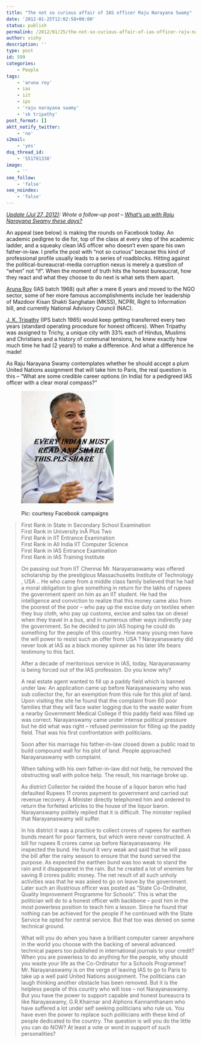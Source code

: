 ```yaml
---
title: "The not so curious affair of IAS officer Raju Narayana Swamy"
date: '2012-01-25T12:02:58+00:00'
status: publish
permalink: /2012/01/25/the-not-so-curious-affair-of-ias-officer-raju-narayana-swamy
author: vishy
description: ''
type: post
id: 599
categories:
    - People
tags:
    - 'aruna roy'
    - ias
    - iit
    - ips
    - 'raju narayana swamy'
    - 'sk tripathy'
post_format: []
aktt_notify_twitter:
    - 'no'
s2mail:
    - 'yes'
dsq_thread_id:
    - '551781338'
image:
    - ''
seo_follow:
    - 'false'
seo_noindex:
    - 'false'
---
```

*<span style="text-decoration: underline;">Update (Jul 27, 2012)</span>: Wrote a follow-up post – [What’s up with Raju Narayana Swamy these days?](http://www.techsangam.com/2012/07/27/so-whats-up-with-raju-narayana-swamy-these-days/)*

An appeal (see below) is making the rounds on Facebook today. An academic pedigree to die for, top of the class at every step of the academic ladder, and a squeaky clean IAS officer who doesn’t even spare his own father-in-law. I prefix the post with “not so curious” because this kind of professional profile usually leads to a series of roadblocks. Hitting against the political-bureaucrat-media corruption nexus is merely a question of “when” not “if”. When the moment of truth hits the honest bureaucrat, how they react and what they choose to do next is what sets them apart.

[Aruna Roy](http://globalsuccessclub.blogspot.com/2008/05/aruna-roy-is-indian-political-and.html) (IAS batch 1968) quit after a mere 6 years and moved to the NGO sector, some of her more famous accomplishments include her leadership of Mazdoor Kisan Shakti Sanghatan (MKSS), NCPRI, Right to Information bill, and currently National Advisory Council (NAC).

[J. K. Tripathy](http://chennaionline.com/City360/Interviews/20115608095635/Commissioner-Tripathy-speaks-to-Chennaionline.col) (IPS batch 1985) would keep getting transferred every two years (standard operating procedure for honest officers). When Tripathy was assigned to Trichy, a unique city with 33% each of Hindus, Muslims and Christians and a history of communal tensions, he knew exactly how much time he had (2 years!) to make a difference. And what a difference he made!

As Raju Narayana Swamy contemplates whether he should accept a plum United Nations assignment that will take him to Paris, the real question is this – “What are some credible career options (in India) for a pedigreed IAS officer with a clear moral compass?”

<figure aria-describedby="caption-attachment-600" class="wp-caption alignleft" id="attachment_600" style="width: 246px">

[![](../../../../uploads/2012/01/raju_narayana_swamy_ias-246x300.jpg "raju_narayana_swamy_ias")](../../../../uploads/2012/01/raju_narayana_swamy_ias.jpg)<figcaption class="wp-caption-text" id="caption-attachment-600">Pic: courtesy Facebook campaigns</figcaption></figure>

> First Rank in State in Secondary School Examination  
> First Rank in University inÂ Plus Two  
> First Rank in IIT Entrance Examination  
> First Rank in All India IIT Computer Science  
> First Rank in IAS Entrance Examination  
> First Rank in IAS Training Institute
> 
> On passing out from IIT Chennai Mr. Narayanaswamy was offered scholarship by the prestigious Massachusetts Institute of Technology , USA .. He who came from a middle class family believed that he had a moral obligation to give something in return for the lakhs of rupees the government spent on him as an IIT student. He had the intelligence and conviction to realize that this money came also from the poorest of the poor – who pay up the excise duty on textiles when they buy cloth, who pay up customs, excise and sales tax on diesel when they travel in a bus, and in numerous other ways indirectly pay the government. So he decided to join IAS hoping he could do something for the people of this country. How many young men have the will power to resist such an offer from USA ? Narayanaswamy did never look at IAS as a black money spinner as his later life bears testimony to this fact.
> 
> After a decade of meritorious service in IAS, today, Narayanaswamy is being forced out of the IAS profession. Do you know why?
> 
> A real estate agent wanted to fill up a paddy field which is banned under law. An application came up before Narayanaswamy who was sub collector the, for an exemption from this rule for this plot of land. Upon visiting the site he found that the complaint from 60 poor families that they will face water logging due to the waste water from a nearby Government Medical College if this paddy field was filled up was correct. Narayanswamy came under intense political pressure but he did what was right – refused permission for filling up the paddy field. That was his first confrontation with politicians.
> 
> Soon after his marriage his father-in-law closed down a public road to build compound wall for his plot of land. People approached Narayanaswamy with complaint.
> 
> When talking with his own father-in-law did not help, he removed the obstructing wall with police help. The result, his marriage broke up.
> 
> As district Collector he raided the house of a liquor baron who had defaulted Rupees 11 crores payment to government and carried out revenue recovery. A Minister directly telephoned him and ordered to return the forfeited articles to the house of the liquor baron. Narayanswamy politely replied that it is difficult. The minister replied that Narayanaswamy will suffer.
> 
> In his district it was a practice to collect crores of rupees for earthen bunds meant for poor farmers, but which were never constructed. A bill for rupees 8 crores came up before Narayanaswamy. He inspected the bund. He found it very weak and said that he will pass the bill after the rainy season to ensure that the bund served the purpose. As expected the earthen bund was too weak to stand the rain and it disappeared in the rain. But he created a lot of enemies for saving 8 crores public money. The net result of all such unholy activities was that he was asked to go on leave by the government. Later such an illustrious officer was posted as “State Co-Ordinator, Quality Improvement Programme for Schools”. This is what the politician will do to a honest officer with backbone – post him in the most powerless position to teach him a lesson. Since he found that nothing can be achieved for the people if he continued with the State Service he opted for central service. But that too was denied on some technical ground.
> 
> What will you do when you have a brilliant computer career anywhere in the world you choose with the backing of several advanced technical papers too published in international journals to your credit?  
> When you are powerless to do anything for the people, why should you waste your life as the Co-Ordinator for a Schools Programme?  
> Mr. Narayanaswamy is on the verge of leaving IAS to go to Paris to take up a well paid United Nations assignment. The politicians can laugh thinking another obstacle has been removed. But it is the helpless people of this country who will lose – not Narayanaswamy. But you have the power to support capable and honest bureaucra ts like Narayaswamy, G.R.Khairnar and Alphons Kannamthanam who have suffered a lot under self seeking politicians who rule us. You have even the power to replace such politicians with these kind of people dedicated to the country. The question is will you do the little you can do NOW? At least a vote or word in support of such personalities?